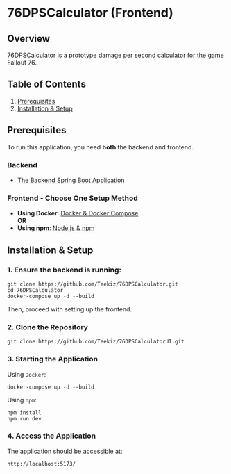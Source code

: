 # 76DPSCalculator (Frontend)

## Overview
76DPSCalculator is a prototype damage per second calculator for the game Fallout 76.

## Table of Contents
1. [Prerequisites](#prerequisites)
2. [Installation & Setup](#installation--setup)

## Prerequisites
To run this application, you need **both** the backend and frontend.

### **Backend**
- [The Backend Spring Boot Application](https://github.com/Teekiz/76DPSCalculator?tab=readme-ov-file#76dpscalculator-backend)

### **Frontend - Choose One Setup Method**
- **Using Docker**: [Docker & Docker Compose](https://www.docker.com/)  
  **OR**
- **Using npm**: [Node.js & npm](https://www.npmjs.com/)

## Installation & Setup
### 1. Ensure the backend is running:
```
git clone https://github.com/Teekiz/76DPSCalculator.git
cd 76DPSCalculator
docker-compose up -d --build
```
Then, proceed with setting up the frontend.

### 2. Clone the Repository
```
git clone https://github.com/Teekiz/76DPSCalculatorUI.git
```
### 3. Starting the Application
Using `Docker`:
```
docker-compose up -d --build
```
Using `npm`:
```
npm install
npm run dev
```
### 4. Access the Application
The application should be accessible at:
```
http://localhost:5173/
```